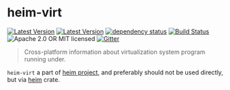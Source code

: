 # heim-virt

[![Latest Version](https://img.shields.io/crates/v/heim-virt.svg)](https://crates.io/crates/heim-virt)
[![Latest Version](https://docs.rs/heim-virt/badge.svg)](https://docs.rs/heim-virt)
[![dependency status](https://deps.rs/crate/heim-virt/0.0.3/status.svg)](https://deps.rs/crate/heim-virt/0.0.3)
[![Build Status](https://dev.azure.com/heim-rs/heim/_apis/build/status/heim-rs.heim?branchName=master)](https://dev.azure.com/heim-rs/heim/_build/latest?definitionId=1&branchName=master)
![Apache 2.0 OR MIT licensed](https://img.shields.io/badge/license-Apache2.0%2FMIT-blue.svg)
[![Gitter](https://badges.gitter.im/heim-rs/heim.svg)](https://gitter.im/heim-rs/heim)

> Cross-platform information about virtualization system program running under.

`heim-virt` a part of [heim project](https://github.com/heim-rs),
and preferably should not be used directly,
but via [heim](https://crates.io/crates/heim) crate.

